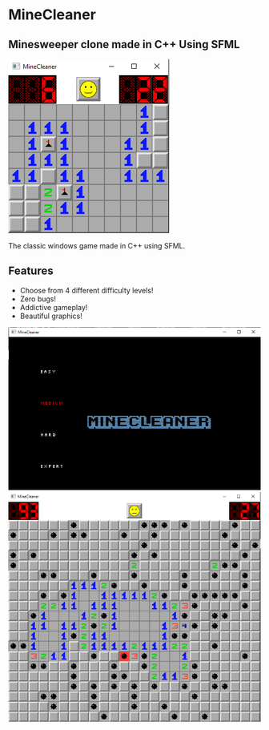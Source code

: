 # MineCleaner
## Minesweeper clone made in C++ Using SFML


![alt text](https://github.com/ymer2k/Minecleaner_SFML/blob/master/Minesweeper_SFML/Screenshots/Easy.png?raw=true)

The classic windows game made in C++ using SFML.

## Features

- Choose from 4 different difficulty levels!
- Zero bugs!
- Addictive gameplay!
- Beautiful graphics!

![alt text](https://github.com/ymer2k/Minecleaner_SFML/blob/master/Minesweeper_SFML/Screenshots/Title.png?raw=true)
![alt text](https://github.com/ymer2k/Minecleaner_SFML/blob/master/Minesweeper_SFML/Screenshots/Expert.png?raw=true)
